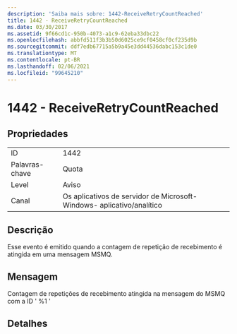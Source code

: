 ```yaml
---
description: 'Saiba mais sobre: 1442-ReceiveRetryCountReached'
title: 1442 - ReceiveRetryCountReached
ms.date: 03/30/2017
ms.assetid: 9f66cd1c-950b-4073-a1c9-62eba33dbc22
ms.openlocfilehash: abbfd511f3b3b50d6025ce9cf0458cf0cf235d9b
ms.sourcegitcommit: ddf7edb67715a5b9a45e3dd44536dabc153c1de0
ms.translationtype: MT
ms.contentlocale: pt-BR
ms.lasthandoff: 02/06/2021
ms.locfileid: "99645210"
---
```

# <a name="1442---receiveretrycountreached"></a>1442 - ReceiveRetryCountReached

## <a name="properties"></a>Propriedades  
  
|||  
|-|-|  
|ID|1442|  
|Palavras-chave|Quota|  
|Level|Aviso|  
|Canal|Os aplicativos de servidor de Microsoft-Windows- aplicativo/analítico|  
  
## <a name="description"></a>Descrição  

 Esse evento é emitido quando a contagem de repetição de recebimento é atingida em uma mensagem MSMQ.  
  
## <a name="message"></a>Mensagem  

 Contagem de repetições de recebimento atingida na mensagem do MSMQ com a ID ' %1 '  
  
## <a name="details"></a>Detalhes
